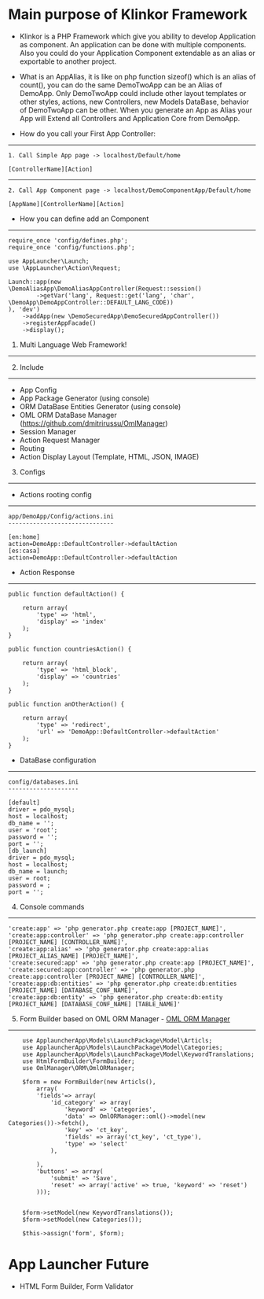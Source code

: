 Main purpose of Klinkor Framework
====

- Klinkor is a PHP Framework which give you ability to develop Application as component. An application can be done with multiple components. Also you could do your Application Component extendable as an alias or exportable to another project.  

- What is an AppAlias, it is like on php function sizeof() which is an alias of count(), you can do the same DemoTwoApp 
can be an Alias of DemoApp. Only DemoTwoApp could include other layout templates or other styles, actions, new Controllers, 
new Models DataBase, behavior of DemoTwoApp can be other. When you generate an App as Alias your App will Extend all 
Controllers and Application Core from DemoApp.  
	
- How do you call your First App Controller:

----------
	1. Call Simple App page -> localhost/Default/home

	[ControllerName][Action]

----------

	2. Call App Component page -> localhost/DemoComponentApp/Default/home 

	[AppName][ControllerName][Action]
	
- How you can define add an Component

---------

	require_once 'config/defines.php';
    require_once 'config/functions.php';

    use AppLauncher\Launch;
    use \AppLauncher\Action\Request;

    Launch::app(new \DemoAliasApp\DemoAliasAppController(Request::session()
    		->getVar('lang', Request::get('lang', 'char', \DemoApp\DemoAppController::DEFAULT_LANG_CODE))
    ), 'dev')
    	->addApp(new \DemoSecuredApp\DemoSecuredAppController())
    	->registerAppFacade()
    	->display();

1. Multi Language Web Framework!
------------


2. Include
------------
- App Config
- App Package Generator (using console)
- ORM DataBase Entities Generator (using console)
- OML ORM DataBase Manager (https://github.com/dmitrirussu/OmlManager)
- Session Manager
- Action Request Manager
- Routing
- Action Display Layout (Template, HTML, JSON, IMAGE)
 


3. Configs
-----------
- Actions rooting config
----

	app/DemoApp/Config/actions.ini
	------------------------------

	[en:home]
	action=DemoApp::DefaultController->defaultAction
	[es:casa]
	action=DemoApp::DefaultController->defaultAction


- Action Response
----

	public function defaultAction() {

		return array(
			'type' => 'html',
			'display' => 'index'
		);
	}

	public function countriesAction() {

		return array(
			'type' => 'html_block',
			'display' => 'countries'
		);
	}

	public function anOtherAction() {

		return array(
			'type' => 'redirect',
			'url' => 'DemoApp::DefaultController->defaultAction'
		);
	}

- DataBase configuration
----

	config/databases.ini
	--------------------

	[default]
    driver = pdo_mysql;
    host = localhost;
    db_name = '';
    user = 'root';
    password = '';
    port = '';
    [db_launch]
    driver = pdo_mysql;
    host = localhost;
    db_name = launch;
    user = root;
    password = ;
    port = '';

4. Console commands
------------
	'create:app' => 'php generator.php create:app [PROJECT_NAME]',
	'create:app:controller' => 'php generator.php create:app:controller [PROJECT_NAME] [CONTROLLER_NAME]',
	'create:app:alias' => 'php generator.php create:app:alias [PROJECT_ALIAS_NAME] [PROJECT_NAME]',
	'create:secured:app' => 'php generator.php create:app [PROJECT_NAME]',
	'create:secured:app:controller' => 'php generator.php create:app:controller [PROJECT_NAME] [CONTROLLER_NAME]',
	'create:app:db:entities' => 'php generator.php create:db:entities [PROJECT_NAME] [DATABASE_CONF_NAME]',
	'create:app:db:entity' => 'php generator.php create:db:entity [PROJECT_NAME] [DATABASE_CONF_NAME] [TABLE_NAME]'

5. Form Builder based on OML ORM Manager - <a href="https://github.com/dmitrirussu/OmlManager">OML ORM Manager</a>
-------------

		use ApplauncherApp\Models\LaunchPackage\Model\Articls;
		use ApplauncherApp\Models\LaunchPackage\Model\Categories;
		use ApplauncherApp\Models\LaunchPackage\Model\KeywordTranslations;
		use HtmlFormBuilder\FormBuilder;
		use OmlManager\ORM\OmlORManager;

		$form = new FormBuilder(new Articls(),
			array(
			'fields'=> array(
				'id_category' => array(
					'keyword' => 'Categories',
					'data' => OmlORManager::oml()->model(new Categories())->fetch(),
					'key' => 'ct_key',
					'fields' => array('ct_key', 'ct_type'),
					'type' => 'select'
				),

			),
			'buttons' => array(
				'submit' => 'Save',
				'reset' => array('active' => true, 'keyword' => 'reset')
			)));


		$form->setModel(new KeywordTranslations());
		$form->setModel(new Categories());

		$this->assign('form', $form);


App Launcher Future
===
- HTML Form Builder, Form Validator
